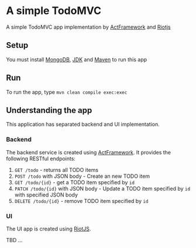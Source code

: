 # A simple TodoMVC 

A simple TodoMVC app implementation by [ActFramework](http://actframework.org) and [Riotjs](http://riotjs.com/)

## Setup

You must install [MongoDB](http://mongodb.com), [JDK](http://www.oracle.com/technetwork/java/javase/downloads/index.html) and [Maven](http://maven.apache.org) to run this app

## Run

To run the app, type `mvn clean compile exec:exec`

## Understanding the app

This application has separated backend and UI implementation.

### Backend

The backend service is created using [ActFramework](http://actframework.org). It provides the following RESTful endpoints:

1. `GET /todo` - returns all TODO items
2. `POST /todo` with JSON body - Create an new TODO item
3. `GET /todo/{id}` - get a TODO item specified by `id`
4. `PATCH /todo/{id}` with JSON body - Update a TODO item specified by `id` with specified JSON body
5. `DELETE /todo/{id}` - remove TODO item specified by `id`

### UI

The UI app is created using [RiotJS](http://riotjs.com).

TBD ...